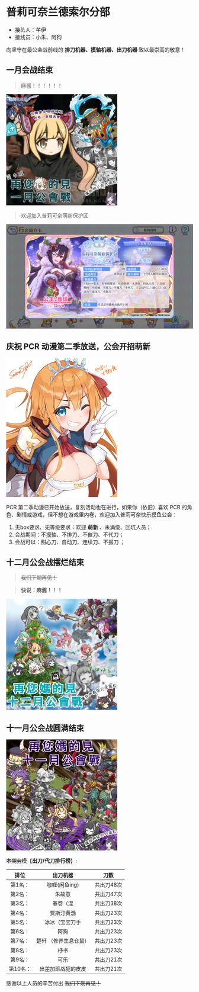 # 普莉可奈兰德索尔分部
- 接头人：芊伊
- 接线员：小朱、阿狗

向坚守在最公会战前线的 **排刀机器、摸轴机器、出刀机器** 致以最崇高的敬意！

## 一月会战结束

>麻酱！！！！！！

<img src="docs/202201.png" width ="300" alt="PCR"/>

>欢迎加入普莉可奈萌新保护区

![protect](docs/protect.png)

## 庆祝 PCR 动漫第二季放送，公会开招萌新

<img src="docs/peko.png" width ="300" alt="PCR"/>


PCR 第二季动漫已开始放送，复刻活动也在进行，如果你（依旧）喜欢 PCR 的角色、剧情或游戏，但不想在游戏里内卷，欢迎加入普莉可奈快乐摸鱼公会：

1. 无box要求、无等级要求：欢迎 **萌新** 、未满级、回坑人员；
2. 会战期间：不摸轴、不排刀、不催刀、不代刀；
3. 会战可以：甜心刀、自动刀、连续刀、不报刀 ；


## 十二月公会战摆烂结束
>  ~~我们下期再见！~~

> **快说：麻酱！！！**

<img src="docs/202112.png" width ="300" alt="PCR"/>

## 十一月公会战圆满结束
<img src="docs/202111.png" width ="300" alt="PCR"/>

~~本期劳模~~【**出刀/代刀排行榜**】:

| 排位    | 出刀机器   | 刀数|
| :-------------: | :-------------: |:-------------: |
| 第1名：| 咖喱(闲鱼ing)|  共出刀48次|
| 第2名：| 朱故意 | 共出刀47次|
| 第3名：| 春卷（混 | 共出刀38次|
| 第4名：|贾斯汀黄渤 | 共出刀23次|
| 第5名：| 冰冰（宝宝刀手|  共出刀23次|
| 第6名：| 阿狗 | 共出刀23次|
| 第7名：| 楚轩 （修养生息仓鼠） | 共出刀23次|
| 第8名：| 杼书‎|  共出刀23次|
| 第9名：| 可乐 |共出刀21次|
| 第10名：| 出差加班战犯的皮皮 | 共出刀21次|

感谢以上人员的辛苦付出 ~~我们下期再见！~~
